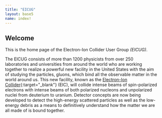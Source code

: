 ```yaml
---
title: "EICUG"
layout: base5
name: index!
---
```


## Welcome


This is the home page of the Electron-Ion Collider User Group *(EICUG)*.

The EICUG consists of more than 1200 physicists from over 250 laboratories and universities from around the world who are
working together to realize a powerful new facility in the United States with the aim of studying the particles, gluons, which
bind all the observable matter in the world around us. This new facility, known as the
[Electron-Ion Collider](https://www.bnl.gov/eic/){:target="_blank"} (EIC),
will collide intense beams of spin-polarized electrons with intense beams of both polarized nucleons and unpolarized nuclei
from deuterium to uranium. Detector concepts are now being developed to detect the high-energy scattered particles as well
as the low-energy debris as a means to definitively understand how the matter we are all made of is bound together.

